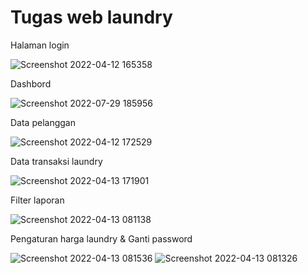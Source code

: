 # Tugas web laundry

Halaman login

![Screenshot 2022-04-12 165358](https://user-images.githubusercontent.com/92434748/178957525-e90a9d43-4c60-4468-8244-b1d76a89b9f9.png)

Dashbord

![Screenshot 2022-07-29 185956](https://user-images.githubusercontent.com/92434748/181754406-c1c80cb8-9e27-419e-8766-1504f85b1c54.png)

Data pelanggan

![Screenshot 2022-04-12 172529](https://user-images.githubusercontent.com/92434748/178958146-7a416537-8050-4b6d-9e5f-2fdd8c35f3c5.png)

Data transaksi laundry

![Screenshot 2022-04-13 171901](https://user-images.githubusercontent.com/92434748/178958348-76612fd1-58c6-4b2e-bb2e-a350c285d06a.png)

Filter laporan

![Screenshot 2022-04-13 081138](https://user-images.githubusercontent.com/92434748/178958559-583ea64d-b0d2-4150-b42a-1eab394b3dc6.png)

Pengaturan harga laundry & Ganti password

![Screenshot 2022-04-13 081536](https://user-images.githubusercontent.com/92434748/178958846-4a2aa8f7-16d1-41b8-bf56-24311cdfd4c8.png)
![Screenshot 2022-04-13 081326](https://user-images.githubusercontent.com/92434748/178958777-d9f5f4ad-0621-45b9-80ec-1c43be9266a2.png)

